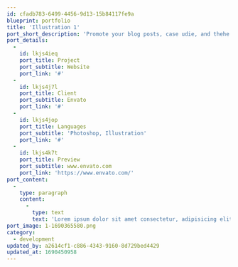 ```yaml
---
id: cfadb783-6499-4456-9d13-15b84117fe9a
blueprint: portfolio
title: 'Illustration 1'
port_short_description: 'Promote your blog posts, case udie, and thehe branded videos.'
port_details:
  -
    id: lkjs4ieq
    port_title: Project
    port_subtitle: Website
    port_link: '#'
  -
    id: lkjs4j7l
    port_title: Client
    port_subtitle: Envato
    port_link: '#'
  -
    id: lkjs4jop
    port_title: Languages
    port_subtitle: 'Photoshop, Illustration'
    port_link: '#'
  -
    id: lkjs4k7t
    port_title: Preview
    port_subtitle: www.envato.com
    port_link: 'https://www.envato.com/'
port_content:
  -
    type: paragraph
    content:
      -
        type: text
        text: 'Lorem ipsum dolor sit amet consectetur, adipisicing elit. Mollitia placeat magnam possimus iusto blanditiis pariatur labore explicabo quo repellat hic dolorum numquam asperiores, voluptatum fugiat reiciendis aspernatur, non, odio aperiam voluptas ex tempora vitae. Dolor, consequatur quidem! Quas magni distinctio dolorum dolore natus, vel numquam accusamus. Nostrum eligendi recusandae qui tempore deserunt!'
port_image: 1-1690365580.png
category:
  - development
updated_by: a2614cf1-c886-4343-9160-8d729bed4429
updated_at: 1690450958
---
```

